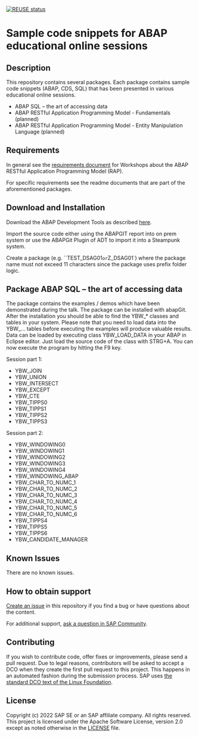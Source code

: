 [![REUSE status](https://api.reuse.software/badge/github.com/SAP-samples/abap-platform-fundamentals-01)](https://api.reuse.software/info/github.com/SAP-samples/abap-platform-fundamentals-01)

# Sample code snippets for ABAP educational online sessions
<!--- Register repository https://api.reuse.software/register, then add REUSE badge:
[![REUSE status](https://api.reuse.software/badge/github.com/SAP-samples/REPO-NAME)](https://api.reuse.software/info/github.com/SAP-samples/REPO-NAME)
-->

## Description

This repository contains several packages. Each package contains sample code snippets (ABAP, CDS, SQL) that has been presented in various educational online sessions. 

- ABAP SQL – the art of accessing data 
- ABAP RESTful Application Programming Model - Fundamentals (planned)
- ABAP RESTful Application Programming Model - Entity Manipulation Language (planned)

## Requirements

In general see the [requirements document](https://github.com/SAP-samples/abap-platform-rap-workshops/blob/main/requirements_rap_workshops.md) for Workshops about the ABAP RESTful Application Programming Model (RAP).

For specific requirements see the readme documents that are part of the aforementioned packages.

## Download and Installation

Download the ABAP Development Tools as described [here](https://tools.hana.ondemand.com/#abap).

Import the source code either using the ABAPGIT report into on prem system or use the ABAPGit Plugin of ADT to import it into a Steampunk system.

Create a package (e.g. ``TEST_DSAG01` or `Z_DSAG01`) where the package name must not exceed 11 characters since the package uses prefix folder logic.

## Package ABAP SQL – the art of accessing data 

The package contains the examples / demos which have been demonstrated during the talk. The package can be installed with abapGit. After the installation you should be able to find the YBW_* classes and tables in your system. Please note that you need to load data into the YBW_... tables before executing the examples will produce valuable results. Data can be loaded by executing class YBW_LOAD_DATA in your ABAP in Eclipse editor. Just load the source code of the class with STRG+A. You can now execute the program by hitting the F9 key.

Session part 1:
- YBW_JOIN
- YBW_UNION
- YBW_INTERSECT
- YBW_EXCEPT
- YBW_CTE
- YBW_TIPPS0
- YBW_TIPPS1
- YBW_TIPPS2
- YBW_TIPPS3

Session part 2:
- YBW_WINDOWING0
- YBW_WINDOWING1
- YBW_WINDOWING2
- YBW_WINDOWING3
- YBW_WINDOWING4
- YBW_WINDOWING_ABAP
- YBW_CHAR_TO_NUMC_1
- YBW_CHAR_TO_NUMC_2
- YBW_CHAR_TO_NUMC_3
- YBW_CHAR_TO_NUMC_4
- YBW_CHAR_TO_NUMC_5
- YBW_CHAR_TO_NUMC_6
- YBW_TIPPS4
- YBW_TIPPS5
- YBW_TIPPS6
- YBW_CANDIDATE_MANAGER

## Known Issues

There are no known issues.

## How to obtain support

[Create an issue](https://github.com/SAP-samples/abap-platform-fundamentals-01/issues) in this repository if you find a bug or have questions about the content.
 
For additional support, [ask a question in SAP Community](https://answers.sap.com/questions/ask.html).

## Contributing
If you wish to contribute code, offer fixes or improvements, please send a pull request. Due to legal reasons, contributors will be asked to accept a DCO when they create the first pull request to this project. This happens in an automated fashion during the submission process. SAP uses [the standard DCO text of the Linux Foundation](https://developercertificate.org/).

## License
Copyright (c) 2022 SAP SE or an SAP affiliate company. All rights reserved. This project is licensed under the Apache Software License, version 2.0 except as noted otherwise in the [LICENSE](LICENSES/Apache-2.0.txt) file.
